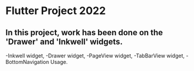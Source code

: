 # Flutter Project 2022

## In this project, work has been done on the 'Drawer' and 'Inkwell' widgets.

-Inkwell widget,
-Drawer widget,
-PageView widget,
-TabBarView widget,
-BottomNavigation Usage.
